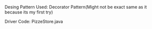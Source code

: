 Desing Pattern Used: Decorator Pattern(Might not be exact same as it because its my first try)

Driver Code: PizzeStore.java
